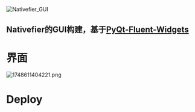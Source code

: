 ![Nativefier_GUI](https://socialify.git.ci/NulConst/Nativefier_GUI/image?font=Inter&language=1&name=1&owner=1&pattern=Circuit+Board&stargazers=1&theme=Auto)

## Nativefier的GUI构建，基于[PyQt-Fluent-Widgets](https://github.com/zhiyiYo/PyQt-Fluent-Widgets.git)

# 界面
![1748611404221.png](https://img.picui.cn/free/2025/05/30/6839b15872c92.png)

# Deploy